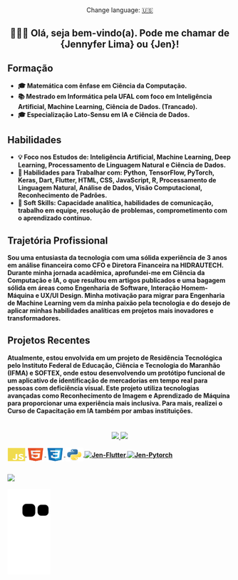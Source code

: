 #

<div align="center">Change language: <a href="https://github.com/JennyferLima/JennyferLima/blob/main/US.md" target="_blank">🇺🇸</a></div>

## <div align="center"> 👩🏽‍💻 Olá, seja bem-vindo(a). Pode me chamar de <strong>{Jennyfer Lima} ou <strong>{Jen}!</strong><p></div>

## Formação
- 🎓 Matemática com ênfase em Ciência da Computação.
- 📚 Mestrado em Informática pela UFAL com foco em Inteligência Artificial, Machine Learning, Ciência de Dados. (Trancado).
- 🎓 Especialização Lato-Sensu em IA e Ciência de Dados.

## Habilidades
- 💡 **Foco nos Estudos de:** Inteligência Artificial, Machine Learning, Deep Learning, Processamento de Linguagem Natural e Ciência de Dados.
- 🔧 **Habilidades para Trabalhar com:** Python, TensorFlow, PyTorch, Keras, Dart, Flutter, HTML, CSS, JavaScript, R, Processamento de Linguagem Natural, Análise de Dados, Visão Computacional, Reconhecimento de Padrões.
- 🧠 **Soft Skills:** Capacidade analítica, habilidades de comunicação, trabalho em equipe, resolução de problemas, comprometimento com o aprendizado contínuo.

## Trajetória Profissional
Sou uma entusiasta da tecnologia com uma sólida experiência de 3 anos em análise financeira como CFO e Diretora Financeira na HIDRAUTECH. Durante minha jornada acadêmica, aprofundei-me em Ciência da Computação e IA, o que resultou em artigos publicados e uma bagagem sólida em áreas como Engenharia de Software, Interação Homem-Máquina e UX/UI Design. Minha motivação para migrar para Engenharia de Machine Learning vem da minha paixão pela tecnologia e do desejo de aplicar minhas habilidades analíticas em projetos mais inovadores e transformadores.

## Projetos Recentes
Atualmente, estou envolvida em um projeto de Residência Tecnológica pelo Instituto Federal de Educação, Ciência e Tecnologia do Maranhão (IFMA) e SOFTEX, onde estou desenvolvendo um protótipo funcional de um aplicativo de identificação de mercadorias em tempo real para pessoas com deficiência visual. Este projeto utiliza tecnologias avançadas como Reconhecimento de Imagem e Aprendizado de Máquina para proporcionar uma experiência mais inclusiva. Para mais, realizei o Curso de Capacitação em IA também por ambas instituições.

#


<div align="center">
  <a href="https://github.com/jennyferlima">
  <img height="180em" src="https://github-readme-stats.vercel.app/api?username=jennyferlima&show_icons=true&theme=dracula&include_all_commits=true&count_private=true"/>
  <img height="180em" src="https://github-readme-stats.vercel.app/api/top-langs/?username=jennyferlima&layout=compact&langs_count=7&theme=dracula"/>
</div>
  
<div style="display: inline_block"><br>
  <img align="center" alt="Jen-Js" height="30" width="40" src="https://raw.githubusercontent.com/devicons/devicon/master/icons/javascript/javascript-plain.svg">
  <img align="center" alt="Jen-HTML" height="30" width="40" src="https://raw.githubusercontent.com/devicons/devicon/master/icons/html5/html5-original.svg">
  <img align="center" alt="Jen-CSS" height="30" width="40" src="https://raw.githubusercontent.com/devicons/devicon/master/icons/css3/css3-original.svg">
  <img align="center" alt="Jen-Python" height="30" width="40" src="https://raw.githubusercontent.com/devicons/devicon/master/icons/python/python-original.svg">
  <img align="center" alt="Jen-Flutter" height="30" width="40" src="https://cdn.jsdelivr.net/gh/devicons/devicon/icons/flutter/flutter-original.svg" />
  <img align="center" alt="Jen-Pytorch" height="30" width="40" src="https://cdn.jsdelivr.net/gh/devicons/devicon/icons/pytorch/pytorch-original.svg" />

          
      
          
</div>
  
  ##
 
<div> 
  <a href="https://www.linkedin.com/in/jennyfer-lima" target="_blank"><img src="https://img.shields.io/badge/-LinkedIn-%230077B5?style=for-the-badge&logo=linkedin&logoColor=white" target="_blank"></a> 
  
  ![Snake animation](https://github.com/jennyferlima/jennyferlima/blob/output/github-contribution-grid-snake.svg)
  
 
</div>
  
  
  
<!---

- 👋 Hi, I’m @JennyferLima
- 👀 I’m interested in ...
- 🌱 I’m currently learning ...
- 💞️ I’m looking to collaborate on ...
- 📫 How to reach me ...

JennyferLima/JennyferLima is a ✨ special ✨ repository because its `README.md` (this file) appears on your GitHub profile.
You can click the Preview link to take a look at your changes.
--->
